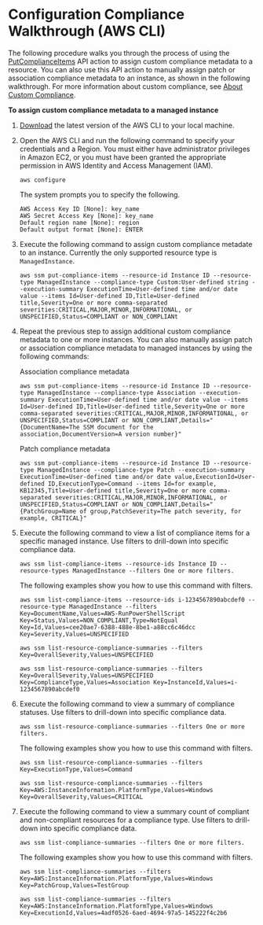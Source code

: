 # Configuration Compliance Walkthrough \(AWS CLI\)<a name="sysman-compliance-walk"></a>

The following procedure walks you through the process of using the [PutComplianceItems](https://docs.aws.amazon.com/ssm/latest/APIReference/API_PutComplianceItems.html) API action to assign custom compliance metadata to a resource\. You can also use this API action to manually assign patch or association compliance metadata to an instance, as shown in the following walkthrough\. For more information about custom compliance, see [About Custom Compliance](sysman-compliance-about.md#sysman-compliance-custom)\.

**To assign custom compliance metadata to a managed instance**

1. [Download](https://aws.amazon.com/cli/) the latest version of the AWS CLI to your local machine\.

1. Open the AWS CLI and run the following command to specify your credentials and a Region\. You must either have administrator privileges in Amazon EC2, or you must have been granted the appropriate permission in AWS Identity and Access Management \(IAM\)\.

   ```
   aws configure
   ```

   The system prompts you to specify the following\.

   ```
   AWS Access Key ID [None]: key_name
   AWS Secret Access Key [None]: key_name
   Default region name [None]: region
   Default output format [None]: ENTER
   ```

1. Execute the following command to assign custom compliance metadate to an instance\. Currently the only supported resource type is `ManagedInstance`\.

   ```
   aws ssm put-compliance-items --resource-id Instance ID --resource-type ManagedInstance --compliance-type Custom:User-defined string --execution-summary ExecutionTime=User-defined time and/or date value --items Id=User-defined ID,Title=User-defined title,Severity=One or more comma-separated severities:CRITICAL,MAJOR,MINOR,INFORMATIONAL, or UNSPECIFIED,Status=COMPLIANT or NON_COMPLIANt
   ```

1. Repeat the previous step to assign additional custom compliance metadata to one or more instances\. You can also manually assign patch or association compliance metadata to managed instances by using the following commands:

   Association compliance metadata

   ```
   aws ssm put-compliance-items --resource-id Instance ID --resource-type ManagedInstance --compliance-type Association --execution-summary ExecutionTime=User-defined time and/or date value --items Id=User-defined ID,Title=User-defined title,Severity=One or more comma-separated severities:CRITICAL,MAJOR,MINOR,INFORMATIONAL, or UNSPECIFIED,Status=COMPLIANT or NON_COMPLIANT,Details="{DocumentName=The SSM document for the association,DocumentVersion=A version number}"
   ```

   Patch compliance metadata

   ```
   aws ssm put-compliance-items --resource-id Instance ID --resource-type ManagedInstance --compliance-type Patch --execution-summary ExecutionTime=User-defined time and/or date value,ExecutionId=User-defined ID,ExecutionType=Command --items Id=for example, KB12345,Title=User-defined title,Severity=One or more comma-separated severities:CRITICAL,MAJOR,MINOR,INFORMATIONAL, or UNSPECIFIED,Status=COMPLIANT or NON_COMPLIANT,Details="{PatchGroup=Name of group,PatchSeverity=The patch severity, for example, CRITICAL}"
   ```

1. Execute the following command to view a list of compliance items for a specific managed instance\. Use filters to drill\-down into specific compliance data\.

   ```
   aws ssm list-compliance-items --resource-ids Instance ID --resource-types ManagedInstance --filters One or more filters.
   ```

   The following examples show you how to use this command with filters\.

   ```
   aws ssm list-compliance-items --resource-ids i-1234567890abcdef0 --resource-type ManagedInstance --filters Key=DocumentName,Values=AWS-RunPowerShellScript Key=Status,Values=NON_COMPLIANT,Type=NotEqual Key=Id,Values=cee20ae7-6388-488e-8be1-a88cc6c46dcc Key=Severity,Values=UNSPECIFIED
   ```

   ```
   aws ssm list-resource-compliance-summaries --filters Key=OverallSeverity,Values=UNSPECIFIED
   ```

   ```
   aws ssm list-resource-compliance-summaries --filters Key=OverallSeverity,Values=UNSPECIFIED Key=ComplianceType,Values=Association Key=InstanceId,Values=i-1234567890abcdef0 
   ```

1. Execute the following command to view a summary of compliance statuses\. Use filters to drill\-down into specific compliance data\.

   ```
   aws ssm list-resource-compliance-summaries --filters One or more filters.
   ```

   The following examples show you how to use this command with filters\.

   ```
   aws ssm list-resource-compliance-summaries --filters Key=ExecutionType,Values=Command
   ```

   ```
   aws ssm list-resource-compliance-summaries --filters Key=AWS:InstanceInformation.PlatformType,Values=Windows Key=OverallSeverity,Values=CRITICAL
   ```

1. Execute the following command to view a summary count of compliant and non\-compliant resources for a compliance type\. Use filters to drill\-down into specific compliance data\.

   ```
   aws ssm list-compliance-summaries --filters One or more filters.
   ```

   The following examples show you how to use this command with filters\.

   ```
   aws ssm list-compliance-summaries --filters Key=AWS:InstanceInformation.PlatformType,Values=Windows Key=PatchGroup,Values=TestGroup
   ```

   ```
   aws ssm list-compliance-summaries --filters Key=AWS:InstanceInformation.PlatformType,Values=Windows Key=ExecutionId,Values=4adf0526-6aed-4694-97a5-145222f4c2b6
   ```